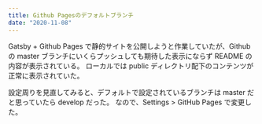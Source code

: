 ```yaml
---
title: Github Pagesのデフォルトブランチ
date: "2020-11-08"
---
```


Gatsby + Github Pages で静的サイトを公開しようと作業していたが、Github の master ブランチにいくらプッシュしても期待した表示にならず README の内容が表示されている。
ローカルでは public ディレクトリ配下のコンテンツが正常に表示されていた。

設定周りを見直してみると、デフォルトで設定されているブランチは master だと思っていたら develop だった。
なので、Settings > GitHub Pages で変更した。
